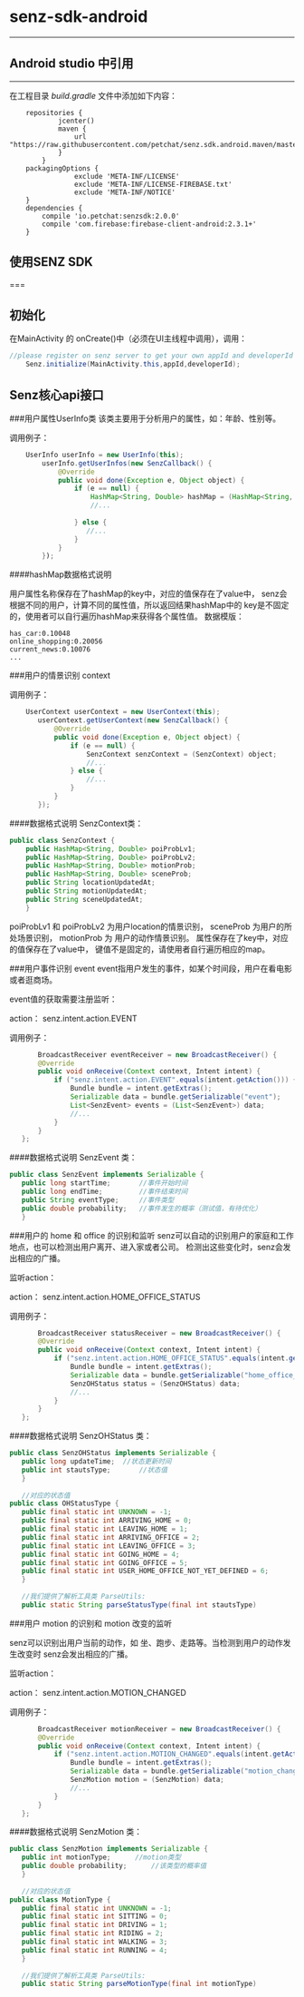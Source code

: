
# senz-sdk-android
---

## Android studio 中引用
---
在工程目录 *build.gradle* 文件中添加如下内容：
```
    repositories {
			jcenter()
			maven {
				url "https://raw.githubusercontent.com/petchat/senz.sdk.android.maven/master"
			}
		}
	packagingOptions {
		        exclude 'META-INF/LICENSE'
		        exclude 'META-INF/LICENSE-FIREBASE.txt'
		        exclude 'META-INF/NOTICE'
    }
	dependencies {
		compile 'io.petchat:senzsdk:2.0.0'
		compile 'com.firebase:firebase-client-android:2.3.1+'
	}
```


## 使用SENZ SDK
===
## 初始化
在MainActivity 的 onCreate()中（必须在UI主线程中调用），调用：
```java
//please register on senz server to get your own appId and developerId 
    Senz.initialize(MainActivity.this,appId,developerId);
```
## Senz核心api接口


###用户属性UserInfo类
该类主要用于分析用户的属性，如：年龄、性别等。

调用例子：
```java
    UserInfo userInfo = new UserInfo(this);
        userInfo.getUserInfos(new SenzCallback() {
            @Override
            public void done(Exception e, Object object) {
                if (e == null) {
                    HashMap<String, Double> hashMap = (HashMap<String, Double>) object);
                    //...
                   
                } else {
                   //...
                }
            }
        });
```
####hashMap数据格式说明

用户属性名称保存在了hashMap的key中，对应的值保存在了value中，
senz会根据不同的用户，计算不同的属性值，所以返回结果hashMap中的
key是不固定的，使用者可以自行遍历hashMap来获得各个属性值。
数据模版：
```
has_car:0.10048
online_shopping:0.20056
current_news:0.10076
...
```


###用户的情景识别 context

调用例子：

 ```java
     UserContext userContext = new UserContext(this);
        userContext.getUserContext(new SenzCallback() {
            @Override
            public void done(Exception e, Object object) {
                if (e == null) {
                    SenzContext senzContext = (SenzContext) object;
                    //...
                } else {
                    //...
                }
            }
        });
 ```
####数据格式说明
SenzContext类：
```java
public class SenzContext {
    public HashMap<String, Double> poiProbLv1;
    public HashMap<String, Double> poiProbLv2;
    public HashMap<String, Double> motionProb;
    public HashMap<String, Double> sceneProb;
    public String locationUpdatedAt;
    public String motionUpdatedAt;
    public String sceneUpdatedAt;
    }
```
 
 poiProbLv1 和 poiProbLv2 为用户location的情景识别， sceneProb 为用户的所处场景识别， motionProb 为
 用户的动作情景识别。
 属性保存在了key中，对应的值保存在了value中，
 键值不是固定的，请使用者自行遍历相应的map。
 


###用户事件识别 event
 event指用户发生的事件，如某个时间段，用户在看电影或者逛商场。
 
 event值的获取需要注册监听：
 
 action： senz.intent.action.EVENT
 
 调用例子：

 ```java
        BroadcastReceiver eventReceiver = new BroadcastReceiver() {
        @Override
        public void onReceive(Context context, Intent intent) {
            if ("senz.intent.action.EVENT".equals(intent.getAction())) {
                Bundle bundle = intent.getExtras();
                Serializable data = bundle.getSerializable("event");
                List<SenzEvent> events = (List<SenzEvent>) data;
                //...
            }
        }
    };
 ```
 
####数据格式说明
 SenzEvent 类：
 ```java
 public class SenzEvent implements Serializable {
    public long startTime;       //事件开始时间
    public long endTime;         //事件结束时间
    public String eventType;     //事件类型
    public double probability;   //事件发生的概率（测试值，有待优化）
    }
 ```

###用户的 home 和 office 的识别和监听
 senz可以自动的识别用户的家庭和工作地点，也可以检测出用户离开、进入家或者公司。
 检测出这些变化时，senz会发出相应的广播。
 
 监听action：
 
 action： senz.intent.action.HOME_OFFICE_STATUS
 
 调用例子：

 ```java
        BroadcastReceiver statusReceiver = new BroadcastReceiver() {
        @Override
        public void onReceive(Context context, Intent intent) {
            if ("senz.intent.action.HOME_OFFICE_STATUS".equals(intent.getAction())) {
                Bundle bundle = intent.getExtras();
                Serializable data = bundle.getSerializable("home_office_status");
                SenzOHStatus status = (SenzOHStatus) data;
                //...
            }
        }
    };
 ```
####数据格式说明
 SenzOHStatus 类：
 ```java
 public class SenzOHStatus implements Serializable {
    public long updateTime;  //状态更新时间
    public int stautsType;       //状态值
    }
    
    //对应的状态值
 public class OHStatusType {
    public final static int UNKNOWN = -1;
    public final static int ARRIVING_HOME = 0;
    public final static int LEAVING_HOME = 1;
    public final static int ARRIVING_OFFICE = 2;
    public final static int LEAVING_OFFICE = 3;
    public final static int GOING_HOME = 4;
    public final static int GOING_OFFICE = 5;
    public final static int USER_HOME_OFFICE_NOT_YET_DEFINED = 6;
    }
    
    //我们提供了解析工具类 ParseUtils:
    public static String parseStatusType(final int stautsType)
 ```

###用户 motion 的识别和 motion 改变的监听

senz可以识别出用户当前的动作，如 坐、跑步、走路等。当检测到用户的动作发生改变时
senz会发出相应的广播。

 监听action：
 
 action： senz.intent.action.MOTION_CHANGED
 
 调用例子：

 ```java
        BroadcastReceiver motionReceiver = new BroadcastReceiver() {
        @Override
        public void onReceive(Context context, Intent intent) {
            if ("senz.intent.action.MOTION_CHANGED".equals(intent.getAction())) {
                Bundle bundle = intent.getExtras();
                Serializable data = bundle.getSerializable("motion_changed");
                SenzMotion motion = (SenzMotion) data;
                //...
            }
        }
    };
 ```
####数据格式说明
 SenzMotion 类：
 ```java
 public class SenzMotion implements Serializable {
    public int motionType;		//motion类型
    public double probability;   	//该类型的概率值
    }
    
    //对应的状态值
 public class MotionType {
    public final static int UNKNOWN = -1;
    public final static int SITTING = 0;
    public final static int DRIVING = 1;
    public final static int RIDING = 2;
    public final static int WALKING = 3;
    public final static int RUNNING = 4;
    }
    
    //我们提供了解析工具类 ParseUtils:
    public static String parseMotionType(final int motionType)
 ```

